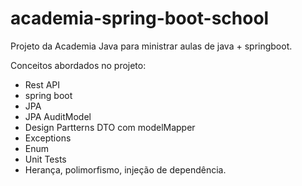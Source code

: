 # academia-spring-boot-school

Projeto da Academia Java para ministrar aulas de java + springboot.

Conceitos abordados no projeto:
- Rest API
- spring boot
- JPA
- JPA AuditModel
- Design Partterns DTO com modelMapper
- Exceptions
- Enum
- Unit Tests
- Herança, polimorfismo, injeção de dependência.
